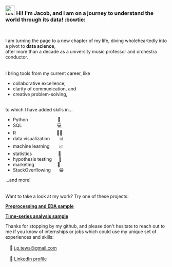 ### <img src="https://raw.githubusercontent.com/syedareehaquasar/syedareehaquasar/master/gifs/Hi.gif" alt="waving hand" width="30px"/> Hi! I'm Jacob, and I am on a journey to understand the world through its data! :bowtie:
<br/>

I am turning the page to a new chapter of my life, diving wholeheartedly into a pivot to **data science**, \
after more than a decade as a university music professor and orchestra conductor. 
<br/>
<br/>
<br/>
I bring tools from my current career, like
- collaborative excellence,
- clarity of communication, and 
- creative problem-solving, <br/><br/>


to which I have added skills in...
- Python &emsp;&emsp;&emsp;&emsp;&emsp;&ensp;&nbsp;&nbsp; :snake:
- SQL &emsp;&emsp;&emsp;&emsp;&emsp;&emsp;&emsp;&nbsp; :computer:
- R &emsp;&emsp;&emsp;&emsp;&emsp;&emsp;&emsp;&emsp;&ensp; :pirate_flag:
- data visualization &emsp;&nbsp;&nbsp; :bar_chart:
- machine learning &emsp;&nbsp;&nbsp; :chart_with_upwards_trend:
- statistics &emsp;&emsp;&emsp;&emsp;&emsp;&nbsp; :abacus:
- hypothesis testing &emsp; :test_tube:
- marketing &emsp;&emsp;&emsp;&emsp;&nbsp;&nbsp; :money_with_wings:
- StackOverflowing &emsp;&nbsp; :grin:

...and more!
<br/>
<br/>
<br/>
Want to take a look at my work? Try one of these projects:

[**Preprocessing and EDA sample**](https://github.com/JacobTews/preprocessing_and_eda/blob/main/README.md)

[**Time-series analysis sample**](https://github.com/JacobTews/simple_time_series/blob/f0a9bbcb75348265c72d0053fdd79b9dab3a9ae0/README.md)

Thanks for stopping by my github, and please don't hesitate to reach out to me if you know of internships or jobs which could use my unique set of experiences and skills: <br/><br/>
&emsp;:email: [j.p.tews@gmail.com](mailto:j.p.tews@gmail.com) <br/><br/>
&emsp;:link: [LinkedIn profile](https://www.linkedin.com/in/jacob-tews/)

<!---
JacobTews/JacobTews is a ✨ special ✨ repository because its `README.md` (this file) appears on your GitHub profile.
You can click the Preview link to take a look at your changes.
--->
